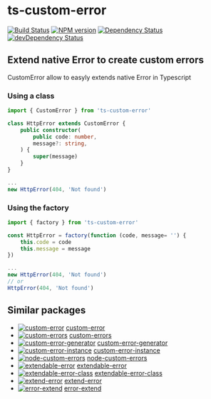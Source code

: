 # ts-custom-error

[![Build Status](https://travis-ci.org/adriengibrat/ts-custom-error.svg)](https://travis-ci.org/adriengibrat/ts-custom-error)
[![NPM version](https://badge.fury.io/js/ts-custom-error.svg)](http://badge.fury.io/js/ts-custom-error)
[![Dependency Status](https://david-dm.org/adriengibrat/ts-custom-error.svg)](https://david-dm.org/adriengibrat/ts-custom-error)
[![devDependency Status](https://david-dm.org/adriengibrat/ts-custom-error/dev-status.svg)](https://david-dm.org/adriengibrat/ts-custom-error#info=devDependencies)

## Extend native Error to create custom errors

CustomError allow to easyly extends native Error in Typescript

### Using a class
```ts
import { CustomError } from 'ts-custom-error'

class HttpError extends CustomError {
	public constructor(
		public code: number,
		message?: string,
	) {
		super(message)
	}
}

...
new HttpError(404, 'Not found')
```

### Using the factory
```ts
import { factory } from 'ts-custom-error'

const HttpError = factory(function (code, message= '') {
	this.code = code
	this.message = message
})

...
new HttpError(404, 'Not found')
// or
HttpError(404, 'Not found')
```

## Similar packages
- [![custom-error](https://badge.fury.io/js/custom-error.svg)](https://www.npmjs.com/package/custom-error) [custom-error](https://github.com/andrezsanchez/custom-error)
- [![custom-errors](https://badge.fury.io/js/custom-errors.svg)](https://www.npmjs.com/package/custom-errors) [custom-errors](https://github.com/techjacker/custom-errors)
- [![custom-error-generator](https://badge.fury.io/js/custom-error-generator.svg)](https://www.npmjs.com/package/custom-error-generator) [custom-error-generator](https://github.com/jproulx/node-custom-error)
- [![custom-error-instance](https://badge.fury.io/js/custom-error-instance.svg)](https://www.npmjs.com/package/custom-error-instance) [custom-error-instance](https://github.com/Gi60s/custom-error-instance)
- [![node-custom-errors](https://badge.fury.io/js/node-custom-errors.svg)](https://www.npmjs.com/package/node-custom-errors) [node-custom-errors](https://github.com/axyjs/node-custom-errors)
- [![extendable-error](https://badge.fury.io/js/extendable-error.svg)](https://www.npmjs.com/package/extendable-error) [extendable-error](https://github.com/vilic/extendable-error)
- [![extendable-error-class](https://badge.fury.io/js/extendable-error-class.svg)](https://www.npmjs.com/package/extendable-error-class) [extendable-error-class](https://github.com/brillout/extendable-error-class)
- [![extend-error](https://badge.fury.io/js/extend-error.svg)](https://www.npmjs.com/package/extend-error) [extend-error](https://github.com/jayyvis/extend-error)
- [![error-extend](https://badge.fury.io/js/eerror-extend.svg)](https://www.npmjs.com/package/error-extend) [error-extend](https://github.com/tilap/error-extend)
